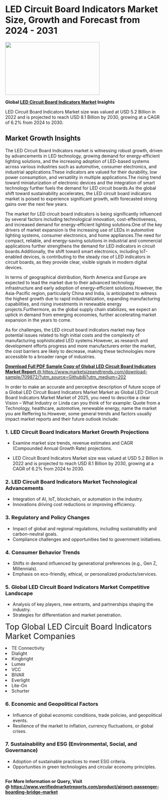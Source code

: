 <H1>LED Circuit Board Indicators Market Size, Growth and Forecast from 2024 - 2031</H1><img class="aligncenter size-medium wp-image-584254" src="https://thirdeyenews.in/wp-content/uploads/2024/09/Global-Market-Research-300x168.jpeg" alt="" width="300" height="168" /><p><strong>Global&nbsp;<a href="https://www.marketsizeandtrends.com/download-sample/709872/?utm_source=Github8j?utm_medium=202">LED Circuit Board Indicators Market</a> Insights</strong></p><p>LED Circuit Board Indicators Market size was valued at USD 5.2 Billion in 2022 and is projected to reach USD 8.1 Billion by 2030, growing at a CAGR of 6.2% from 2024 to 2030.</p><p><h2>Market Growth Insights</h2> <p>The LED Circuit Board Indicators market is witnessing robust growth, driven by advancements in LED technology, growing demand for energy-efficient lighting solutions, and the increasing adoption of LED-based systems across various industries such as automotive, consumer electronics, and industrial applications.These indicators are valued for their durability, low power consumption, and versatility in multiple applications.The rising trend toward miniaturization of electronic devices and the integration of smart technology further fuels the demand for LED circuit boards.As the global shift toward sustainability accelerates, the LED circuit board indicators market is poised to experience significant growth, with forecasted strong gains over the next few years.</p> <p><a href="#" class="download-sample"></a></p> <p>The market for LED circuit board indicators is being significantly influenced by several factors including technological innovation, cost-effectiveness, and increased demand for energy-efficient lighting solutions.One of the key drivers of market expansion is the increasing use of LEDs in automotive lighting systems, consumer electronics, and home appliances.The need for compact, reliable, and energy-saving solutions in industrial and commercial applications further strengthens the demand for LED indicators in circuit boards.Additionally, the shift toward smart electronics, including IoT-enabled devices, is contributing to the steady rise of LED indicators in circuit boards, as they provide clear, visible signals in modern digital devices.</p> <p>In terms of geographical distribution, North America and Europe are expected to lead the market due to their advanced technology infrastructure and early adoption of energy-efficient solutions.However, the Asia-Pacific region, particularly China and India, is anticipated to witness the highest growth due to rapid industrialization, expanding manufacturing capabilities, and rising investments in renewable energy projects.Furthermore, as the global supply chain stabilizes, we expect an uptick in demand from emerging economies, further accelerating market expansion in the years to come.</p> <p>As for challenges, the LED circuit board indicators market may face potential issues related to high initial costs and the complexity of manufacturing sophisticated LED systems.However, as research and development efforts progress and more manufacturers enter the market, the cost barriers are likely to decrease, making these technologies more accessible to a broader range of industries.</p> <p><a href="#" class="get-more"></p><p><span class=""><strong>Download Full PDF Sample Copy of Global LED Circuit Board Indicators Market Report</strong> @ <a href="https://www.marketsizeandtrends.com/download-sample/709872/?utm_source=Github8j?utm_medium=202" target="_blank">https://www.marketsizeandtrends.com/download-sample/709872/?utm_source=Github8j?utm_medium=202</a></span></p><p>In order to make an accurate and perceptive description of future scope of a Global&nbsp;LED Circuit Board Indicators Market Market as Global&nbsp;LED Circuit Board Indicators Market Market of 2025, you need to describe a clear Vision &ndash; What Industry or Linda can you think of for example: Quote from a Technology, healthcare, automotive, renewable energy, name the market you are Reffering to.However, some general trends and factors usually impact market reports and their future outlook include:</p><h3>1.&nbsp;<strong>LED Circuit Board Indicators Market Growth Projections</strong></h3><ul><li>Examine market size trends, revenue estimates and CAGR (Compounded Annual Growth Rate) projections.</li><li><p>LED Circuit Board Indicators Market size was valued at USD 5.2 Billion in 2022 and is projected to reach USD 8.1 Billion by 2030, growing at a CAGR of 6.2% from 2024 to 2030.</p></li></ul><h3>2.&nbsp;<strong>LED Circuit Board Indicators Market Technological Advancements</strong></h3><ul><li>Integration of AI, IoT, blockchain, or automation in the industry.</li><li>Innovations driving cost reductions or improving efficiency.</li></ul><h3>3.&nbsp;<strong>Regulatory and Policy Changes</strong></h3><ul><li>Impact of global and regional regulations, including sustainability and carbon-neutral goals.</li><li>Compliance challenges and opportunities tied to government initiatives.</li></ul><h3>4.&nbsp;<strong>Consumer Behavior Trends</strong></h3><ul><li>Shifts in demand influenced by generational preferences (e.g., Gen Z, Millennials).</li><li>Emphasis on eco-friendly, ethical, or personalized products/services.</li></ul><h3>5.&nbsp;<strong>Global LED Circuit Board Indicators Market Competitive Landscape</strong></h3><ul><li>Analysis of key players, new entrants, and partnerships shaping the industry.</li><li>Strategies for differentiation and market penetration.</li></ul><p data-pm-slice="1 1 []"><span style="color: inherit; font-family: inherit; font-size: 25px;">Top Global LED Circuit Board Indicators Market Companies</span></p><div class="" data-test-id=""><p><li>TE Connectivity</li><li> Dialight</li><li> Kingbright</li><li> Lumex</li><li> VCC</li><li> BIVAR</li><li> Everlight</li><li> Lite-On</li><li> Schurter</li></p></div><h3>6.&nbsp;<strong>Economic and Geopolitical Factors</strong></h3><ul><li>Influence of global economic conditions, trade policies, and geopolitical events.</li><li>Resilience of the market to inflation, currency fluctuations, or global crises.</li></ul><h3>7.&nbsp;<strong>Sustainability and ESG (Environmental, Social, and Governance)</strong></h3><ul><li>Adoption of sustainable practices to meet ESG criteria.</li><li>Opportunities in green technologies and circular economy principles.</li></ul><h2><strong style="font-size: 14px;">For More Information or Query, Visit @&nbsp;</strong><a style="background-color: #ffffff; font-size: 14px;" href="https://www.marketsizeandtrends.com/report/led-circuit-board-indicators-market/" target="_blank">https://www.verifiedmarketreports.com/product/airport-passenger-boarding-bridge-market</a></h2>